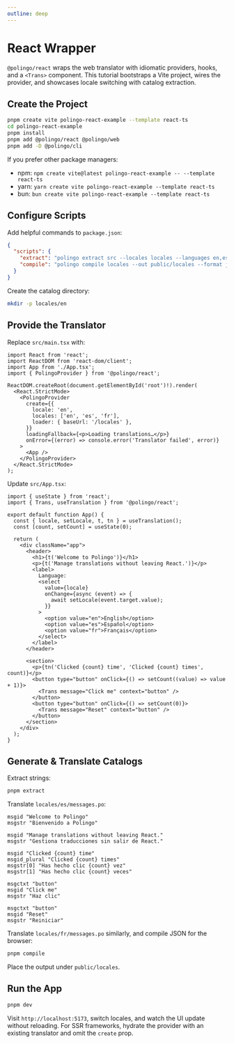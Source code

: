 ```yaml
---
outline: deep
---
```


# React Wrapper

`@polingo/react` wraps the web translator with idiomatic providers, hooks, and a `<Trans>` component. This tutorial bootstraps a Vite project, wires the provider, and showcases locale switching with catalog extraction.

## Create the Project

```bash
pnpm create vite polingo-react-example --template react-ts
cd polingo-react-example
pnpm install
pnpm add @polingo/react @polingo/web
pnpm add -D @polingo/cli
```

If you prefer other package managers:

- npm: `npm create vite@latest polingo-react-example -- --template react-ts`
- yarn: `yarn create vite polingo-react-example --template react-ts`
- bun: `bun create vite polingo-react-example --template react-ts`

## Configure Scripts

Add helpful commands to `package.json`:

```json
{
  "scripts": {
    "extract": "polingo extract src --locales locales --languages en,es,fr --default-locale en",
    "compile": "polingo compile locales --out public/locales --format json --pretty"
  }
}
```

Create the catalog directory:

```bash
mkdir -p locales/en
```

## Provide the Translator

Replace `src/main.tsx` with:

```tsx
import React from 'react';
import ReactDOM from 'react-dom/client';
import App from './App.tsx';
import { PolingoProvider } from '@polingo/react';

ReactDOM.createRoot(document.getElementById('root')!).render(
  <React.StrictMode>
    <PolingoProvider
      create={{
        locale: 'en',
        locales: ['en', 'es', 'fr'],
        loader: { baseUrl: '/locales' },
      }}
      loadingFallback={<p>Loading translations…</p>}
      onError={(error) => console.error('Translator failed', error)}
    >
      <App />
    </PolingoProvider>
  </React.StrictMode>
);
```

Update `src/App.tsx`:

```tsx
import { useState } from 'react';
import { Trans, useTranslation } from '@polingo/react';

export default function App() {
  const { locale, setLocale, t, tn } = useTranslation();
  const [count, setCount] = useState(0);

  return (
    <div className="app">
      <header>
        <h1>{t('Welcome to Polingo')}</h1>
        <p>{t('Manage translations without leaving React.')}</p>
        <label>
          Language:
          <select
            value={locale}
            onChange={async (event) => {
              await setLocale(event.target.value);
            }}
          >
            <option value="en">English</option>
            <option value="es">Español</option>
            <option value="fr">Français</option>
          </select>
        </label>
      </header>

      <section>
        <p>{tn('Clicked {count} time', 'Clicked {count} times', count)}</p>
        <button type="button" onClick={() => setCount((value) => value + 1)}>
          <Trans message="Click me" context="button" />
        </button>
        <button type="button" onClick={() => setCount(0)}>
          <Trans message="Reset" context="button" />
        </button>
      </section>
    </div>
  );
}
```

## Generate & Translate Catalogs

Extract strings:

```bash
pnpm extract
```

Translate `locales/es/messages.po`:

```po
msgid "Welcome to Polingo"
msgstr "Bienvenido a Polingo"

msgid "Manage translations without leaving React."
msgstr "Gestiona traducciones sin salir de React."

msgid "Clicked {count} time"
msgid_plural "Clicked {count} times"
msgstr[0] "Has hecho clic {count} vez"
msgstr[1] "Has hecho clic {count} veces"

msgctxt "button"
msgid "Click me"
msgstr "Haz clic"

msgctxt "button"
msgid "Reset"
msgstr "Reiniciar"
```

Translate `locales/fr/messages.po` similarly, and compile JSON for the browser:

```bash
pnpm compile
```

Place the output under `public/locales`.

## Run the App

```bash
pnpm dev
```

Visit `http://localhost:5173`, switch locales, and watch the UI update without reloading. For SSR frameworks, hydrate the provider with an existing translator and omit the `create` prop.
